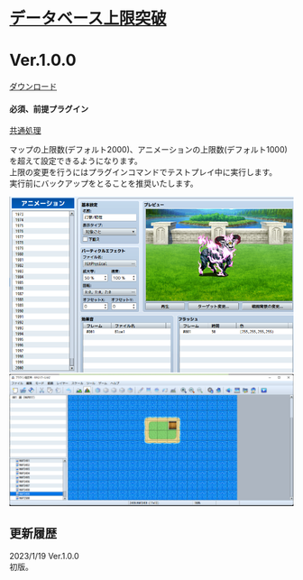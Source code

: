 # [データベース上限突破](https://raw.githubusercontent.com/nuun888/MZ/master/NUUN_SystemDatabaseUnlimited.js)
# Ver.1.0.0
[ダウンロード](https://raw.githubusercontent.com/nuun888/MZ/master/NUUN_SystemDatabaseUnlimited.js)
#### 必須、前提プラグイン
[共通処理](https://github.com/nuun888/MZ/blob/master/README/Base.md)  

マップの上限数(デフォルト2000)、アニメーションの上限数(デフォルト1000)を超えて設定できるようになります。  
上限の変更を行うにはプラグインコマンドでテストプレイ中に実行します。  
実行前にバックアップをとることを推奨いたします。  

![画像](img/SystemDatabaseUnlimited1.png)  
![画像](img/SystemDatabaseUnlimited2.png)  

## 更新履歴 
2023/1/19 Ver.1.0.0  
初版。  
